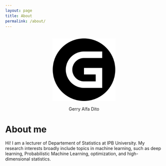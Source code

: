 ```yaml
---
layout: page
title: About
permalink: /about/
---
```


<div align="center">
  <br>
  <img src="/images/reverie.png" alt="Gerry Alfa DIto" width="200"/>
  <br>  
  <p align="center">
    Gerry Alfa Dito
  </p>
</div>

# About me

Hi! I am a lecturer of Departement of Statistics at IPB University. My research interests broadly include topics in machine learning, such as deep learning, Probabilistic Machine Learning, optimization, and high-dimensional statistics.

